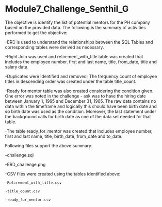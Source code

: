 # Module7_Challenge_Senthil_G


The objective is identify the list of potential mentors for the PH company based on the provided data.  The following is the summary of activities performed to get the objective:

-ERD is used to understand the relationships between the SQL Tables and corresponding tables were derived as necessary. 

-Right Join was used and retirement_with_title table was created that includes the employee number, first and last name, title, from_date, title and salary data.  

-Duplicates were identified and removed;  The frequency count of employee titles in descending order was created under the table title_count. 

-Ready for mentor table was also created considering the condition given.  One error was noted in the challenge -  ask was to have the hiring date between January 1, 1965 and December 31, 1965.  The raw data contains no data within the timeframe and logically this should have been birth date and so birth date was used as the condition. Moreover, the last statement under the background calls for birth date as one of the data set needed for that table. 

-The table ready_for_mentor was created that includes employee number, first and last name, title, birth_date, from_date and to_date. 


Following files support the above summary:

-challenge.sql 

-ERD_challenge.png

-CSV files were created using the tables identified above: 
  
    -Retirement_with_title.csv
    
    -title_count.csv
    
    -ready_for_mentor.csv
